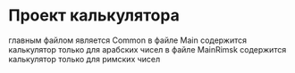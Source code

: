 # Проект калькулятора
главным файлом является Common
в файле Main содержится калькулятор только для арабских чисел
в файле MainRimsk содержится калькулятор только для римских чисел
